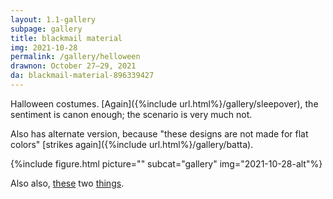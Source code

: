 ```yaml
---
layout: 1.1-gallery
subpage: gallery
title: blackmail material
img: 2021-10-28
permalink: /gallery/helloween
drawnon: October 27–29, 2021
da: blackmail-material-896339427
---
```

Halloween costumes. [Again]({%include url.html%}/gallery/sleepover), the sentiment is canon enough; the scenario is very much not.

Also has alternate version, because "these designs are not made for flat colors" [strikes again]({%include url.html%}/gallery/batta).

{%include figure.html picture="" subcat="gallery" img="2021-10-28-alt"%}

Also also, <a href="https://sta.sh/0l096ifhi2x" target="_blank">these</a> two <a href="https://sta.sh/0ea4kqks7x9" target="_blank">things</a>.